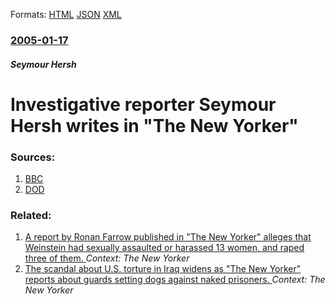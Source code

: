 
Formats: [HTML](/news/2005/01/17/investigative-reporter-seymour-hersh-writes-in-the-new-yorker.html)  [JSON](/news/2005/01/17/investigative-reporter-seymour-hersh-writes-in-the-new-yorker.json)  [XML](/news/2005/01/17/investigative-reporter-seymour-hersh-writes-in-the-new-yorker.xml)  

### [2005-01-17](/news/2005/01/17/index.md)

##### Seymour Hersh
#  Investigative reporter Seymour Hersh writes in "The New Yorker" 




### Sources:

1. [BBC](http://news.bbc.co.uk/1/hi/world/americas/4180087.stm)
2. [DOD](http://www.dod.mil/releases/2005/nr20050117-1987.html)

### Related:

1. [A report by Ronan Farrow published in "The New Yorker" alleges that Weinstein had sexually assaulted or harassed 13 women, and raped three of them. ](/news/2017/10/10/a-report-by-ronan-farrow-published-in-the-new-yorker-alleges-that-weinstein-had-sexually-assaulted-or-harassed-13-women-and-raped-three-o.md) _Context: The New Yorker_
2. [ The scandal about U.S. torture in Iraq widens as "The New Yorker" reports about guards setting dogs against naked prisoners. ](/news/2004/05/9/the-scandal-about-u-s-torture-in-iraq-widens-as-the-new-yorker-reports-about-guards-setting-dogs-against-naked-prisoners.md) _Context: The New Yorker_
